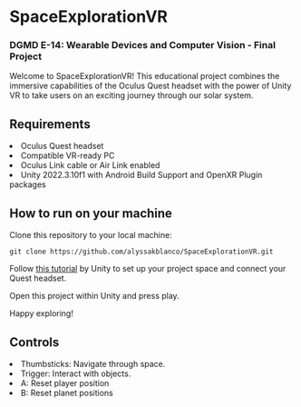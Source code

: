 # SpaceExplorationVR
### DGMD E-14: Wearable Devices and Computer Vision - Final Project

Welcome to SpaceExplorationVR! This educational project combines the immersive capabilities of the Oculus Quest headset with the power of Unity VR to take users on an exciting journey through our solar system.

## Requirements 
<li>Oculus Quest headset</li>
<li>Compatible VR-ready PC</li>
<li>Oculus Link cable or Air Link enabled</li>
<li>Unity 2022.3.10f1 with Android Build Support and OpenXR Plugin packages</li>

## How to run on your machine
Clone this repository to your local machine:
```
git clone https://github.com/alyssakblanco/SpaceExplorationVR.git
```

Follow [this tutorial](https://learn.unity.com/tutorial/0-1-set-up-unity-and-your-vr-device-1-1?uv=2020.3&courseId=60183276edbc2a2e6c4c7dae#) by Unity to set up your project space and connect your Quest headset.

Open this project within Unity and press play.

Happy exploring!

## Controls
<li>Thumbsticks: Navigate through space.</li>
<li>Trigger: Interact with objects.</li>
<li>A: Reset player position</li>
<li>B: Reset planet positions</li>
